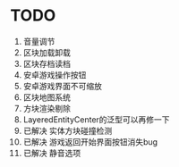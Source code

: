 # TODO

1. 音量调节
2. 区块加载卸载
3. 区块存档读档
4. 安卓游戏操作按钮
5. 安卓游戏界面不可缩放
6. 区块地图系统
7. 方块渲染剔除
8. LayeredEntityCenter的泛型可以再修一下
9. 已解决 实体方块碰撞检测
10. 已解决 游戏返回开始界面按钮消失bug
11. 已解决 静音选项

